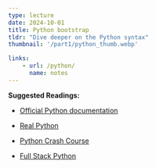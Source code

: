 ```yaml
---
type: lecture
date: 2024-10-01
title: Python bootstrap
tldr: "Dive deeper on the Python syntax"
thumbnail: '/part1/python_thumb.webp'

links: 
    - url: /python/
      name: notes
---
```


**Suggested Readings:**
- [Official Python documentation](https://docs.python.org/3/)

- [Real Python](https://realpython.com/)

- [ Python Crash Course](https://www.youtube.com/playlist?list=PL-osiE80TeTt2d9bfVyTiXJA-UTHn6WwU)

- [Full Stack Python](https://www.fullstackpython.com/)
